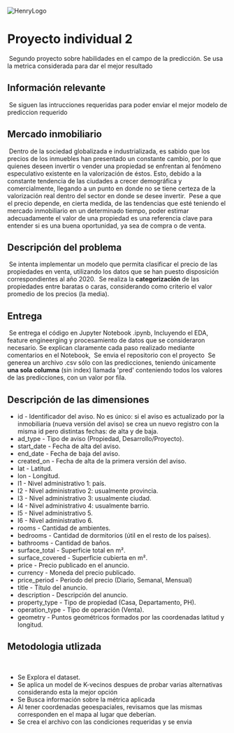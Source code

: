 ![HenryLogo](https://d31uz8lwfmyn8g.cloudfront.net/Assets/logo-henry-white-lg.png)
​
# Proyecto individual 2
​
Segundo proyecto sobre habilidades en el campo de la predicción. Se usa la metrica considerada para dar el mejor resultado
​
## Información relevante
​
Se siguen las intrucciones requeridas para poder enviar el mejor modelo de prediccion requerido

## Mercado inmobiliario
​
Dentro de la sociedad globalizada e industrializada, es sabido que los precios de los inmuebles han presentado un constante cambio, por lo que quienes deseen invertir o vender una propiedad se enfrentan al fenómeno especulativo existente en la valorización de éstos. Esto, debido a la constante tendencia de las ciudades a crecer demográfica y comercialmente, llegando a un punto en donde no se tiene certeza de la valorización real dentro del sector en donde se desee invertir. 
​
Pese a que el precio depende, en cierta medida, de las tendencias que esté teniendo el mercado inmobiliario en un determinado tiempo, poder estimar adecuadamente el valor de una propiedad es una referencia clave para entender si es una buena oportunidad, ya sea de compra o de venta.
​
## Descripción del problema
​
Se intenta implementar un modelo que permita clasificar el precio de las propiedades en venta, utilizando los datos que se han puesto disposición correspondientes al año 2020.
​
Se realiza la **categorización** de las propiedades entre baratas o caras, considerando como criterio el valor promedio de los precios (la media). 
​
## Entrega
​
Se entrega el código en Jupyter Notebook .ipynb, Incluyendo el EDA, feature engineerging y procesamiento de datos que se consideraron necesario. Se explican claramente cada paso realizado mediante comentarios en el Notebook, 
​
Se envia el repositorio con el proyecto
​
Se generea un archivo .csv sólo con las predicciones, teniendo únicamente **una sola columna** (sin index) llamada 'pred' conteniendo todos los valores de las predicciones, con un valor por fila. 


## Descripción de las dimensiones
- id - Identificador del aviso. No es único: si el aviso es actualizado por la inmobiliaria (nueva versión del aviso) se crea un nuevo registro con la misma id pero distintas fechas: de alta y de baja.
- ad_type - Tipo de aviso (Propiedad, Desarrollo/Proyecto).
- start_date - Fecha de alta del aviso.
- end_date - Fecha de baja del aviso.
- created_on - Fecha de alta de la primera versión del aviso.
- lat - Latitud.
- lon - Longitud.
- l1 - Nivel administrativo 1: país.
- l2 - Nivel administrativo 2: usualmente provincia.
- l3 - Nivel administrativo 3: usualmente ciudad.
- l4 - Nivel administrativo 4: usualmente barrio.
- l5 - Nivel administrativo 5.
- l6 - Nivel administrativo 6.
- rooms - Cantidad de ambientes.
- bedrooms - Cantidad de dormitorios (útil en el resto de los países).
- bathrooms - Cantidad de baños.
- surface_total - Superficie total en m².
- surface_covered - Superficie cubierta en m².
- price - Precio publicado en el anuncio.
- currency - Moneda del precio publicado.
- price_period - Periodo del precio (Diario, Semanal, Mensual)
- title - Título del anuncio.
- description - Descripción del anuncio.
- property_type - Tipo de propiedad (Casa, Departamento, PH).
- operation_type - Tipo de operación (Venta).
- geometry - Puntos geométricos formados por las coordenadas latitud y longitud. 
​

## Metodologia utlizada 
​
- Se Explora el dataset.
- Se aplica un model de K-vecinos despues de probar varias alternativas considerando esta la mejor opción
- Se Busca información sobre la métrica aplicada
- Al tener coordenadas geoespaciales, revisamos que las mismas corresponden en el mapa al lugar que deberían.
- Se crea el archivo con las condiciones requeridas y se envia
